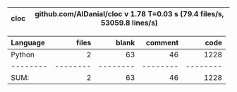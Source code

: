 cloc|github.com/AlDanial/cloc v 1.78  T=0.03 s (79.4 files/s, 53059.8 lines/s)
--- | ---

Language|files|blank|comment|code
:-------|-------:|-------:|-------:|-------:
Python|2|63|46|1228
--------|--------|--------|--------|--------
SUM:|2|63|46|1228
